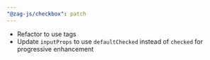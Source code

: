 ```yaml
---
"@zag-js/checkbox": patch
---
```


- Refactor to use tags
- Update `inputProps` to use `defaultChecked` instead of `checked` for progressive enhancement
